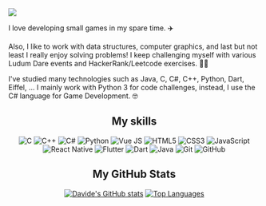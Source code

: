 <img src="./" />

I love developing small games in my spare time. ✈️

Also, I like to work with data structures, computer graphics, and last but not least I really enjoy solving problems!
I keep challenging myself with various Ludum Dare events and HackerRank/Leetcode exercises. 🧑‍💻

I've studied many technologies such as Java, C, C#, C++, Python, Dart, Eiffel, ...
I mainly work with Python 3 for code challenges, instead, I use the C# language for Game Development. 🤓

<div align=center>
<h2>My skills</h2>

![C](https://img.shields.io/badge/C-003EBA.svg?style=for-the-badge&logo=C&logoColor=white)
![C++](https://img.shields.io/badge/C++-619BF2.svg?style=for-the-badge&logo=Cplusplus&logoColor=white)
![C#](https://img.shields.io/badge/C%23-%23007ACC.svg?style=for-the-badge&logo=Csharp&logoColor=white)
![Python](https://img.shields.io/badge/Python-yellow.svg?style=for-the-badge&logo=Python&logoColor=white)
![Vue JS](https://img.shields.io/badge/Vue%20JS-3AB578.svg?style=for-the-badge&logo=Vue.js&logoColor=white)
![HTML5](https://img.shields.io/badge/html5-%23E34F26.svg?style=for-the-badge&logo=html5&logoColor=white)
![CSS3](https://img.shields.io/badge/css3-%231572B6.svg?style=for-the-badge&logo=css3&logoColor=white)
![JavaScript](https://img.shields.io/badge/javascript-%23323330.svg?style=for-the-badge&logo=javascript&logoColor=%23F7DF1E)
![React Native](https://img.shields.io/badge/react%20native-%2320232a.svg?style=for-the-badge&logo=react&logoColor=%2361DAFB)
![Flutter](https://img.shields.io/badge/flutter-49C9C5.svg?style=for-the-badge&logo=flutter&logoColor=3F649E)
  ![Dart](https://img.shields.io/badge/Dart-CA4245?style=for-the-badge&logo=dart&logoColor=white)
![Java](https://img.shields.io/badge/Java-F0C967.svg?style=for-the-badge&logo=Oracle&logoColor=white)
![Git](https://img.shields.io/badge/git-%23F05033.svg?style=for-the-badge&logo=git&logoColor=white)
![GitHub](https://img.shields.io/badge/github-%23121011.svg?style=for-the-badge&logo=github&logoColor=white)

<h2>My GitHub Stats</h2>

  [![Davide's GitHub stats](https://github-readme-stats.vercel.app/api?username=dame-time&show_icons=true&theme=radical)](https://github.com/dame-time/github-readme-stats)
[![Top Languages](https://github-readme-stats.vercel.app/api/top-langs/?username=dame-time&layout=compact&theme=radical)](https://github.com/dame-time/github-readme-stats)

  </div>

<!--
**Federica129/Federica129** is a ✨ _special_ ✨ repository because its `README.md` (this file) appears on your GitHub profile.
icons : https://github.com/Ileriayo/markdown-badges
stats : https://github.com/anuraghazra/github-readme-stats
-->

